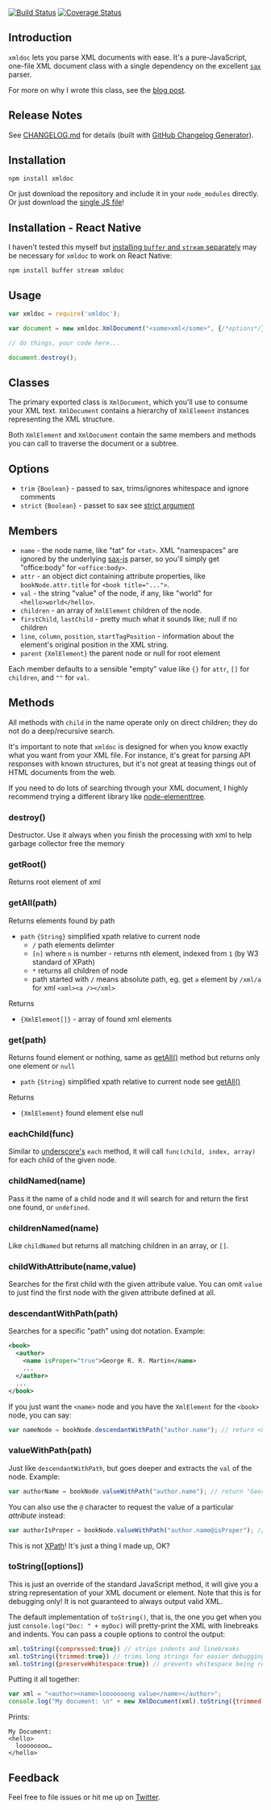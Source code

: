 
[![Build Status](https://travis-ci.org/nfarina/xmldoc.svg)](https://travis-ci.org/nfarina/xmldoc)
[![Coverage Status](https://coveralls.io/repos/github/nfarina/xmldoc/badge.svg?branch=master)](https://coveralls.io/github/nfarina/xmldoc?branch=master)

## Introduction

`xmldoc` lets you parse XML documents with ease. It's a pure-JavaScript, one-file XML document class with a single dependency on the excellent [`sax`][sax] parser.

For more on why I wrote this class, see the [blog post][blog].

  [blog]: http://nfarina.com/post/34302964969/a-lightweight-xml-document-class-for-nodejs-javascript

## Release Notes

See [CHANGELOG.md](./CHANGELOG.md) for details (built with [GitHub Changelog Generator](https://skywinder.github.io/github-changelog-generator/)).

## Installation

    npm install xmldoc

Or just download the repository and include it in your `node_modules` directly. Or just download the [single JS file][blob]!

  [blob]: https://github.com/nfarina/xmldoc/blob/master/lib/xmldoc.js

## Installation - React Native

I haven't tested this myself but [installing `buffer` and `stream` separately](https://github.com/nfarina/xmldoc/issues/38) may be necessary for `xmldoc` to work on React Native:

    npm install buffer stream xmldoc

## Usage

```js
var xmldoc = require('xmldoc');

var document = new xmldoc.XmlDocument("<some>xml</some>", {/*options*/});

// do things, your code here...

document.destroy();
```

## Classes

The primary exported class is `XmlDocument`, which you'll use to consume your XML text. `XmlDocument` contains a hierarchy of `XmlElement` instances representing the XML structure.

Both `XmlElement` and `XmlDocument` contain the same members and methods you can call to traverse the document or a subtree.

## Options

* `trim` `{Boolean}` - passed to sax, trims/ignores whitespace and ignore comments 
* `strict` `{Boolean}` - passet to sax see [strict argument](https://github.com/isaacs/sax-js#arguments)

## Members

* `name` - the node name, like "tat" for `<tat>`. XML "namespaces" are ignored by the underlying [sax-js](https://github.com/isaacs/sax-js) parser, so you'll simply get "office:body" for `<office:body>`.
* `attr` - an object dict containing attribute properties, like `bookNode.attr.title` for `<book title="...">`.
* `val` - the string "value" of the node, if any, like "world" for `<hello>world</hello>`.
* `children` - an array of `XmlElement` children of the node.
* `firstChild`, `lastChild` - pretty much what it sounds like; null if no children
* `line`, `column`, `position`, `startTagPosition` - information about the element's original position in the XML string.
* `parent` `{XmlElement}` the parent node or null for root element

Each member defaults to a sensible "empty" value like `{}` for `attr`, `[]` for `children`, and `""` for `val`.

## Methods

All methods with `child` in the name operate only on direct children; they do not do a deep/recursive search.

It's important to note that `xmldoc` is designed for when you know exactly what you want from your XML file. For instance, it's great for parsing API responses with known structures, but it's not great at teasing things out of HTML documents from the web.

If you need to do lots of searching through your XML document, I highly recommend trying a different library like [node-elementtree](https://github.com/racker/node-elementtree).

### destroy()

Destructor. Use it always when you finish the processing with xml to help garbage collector free the memory

### getRoot()

Returns root element of xml

### getAll(path)

Returns elements found by path

* `path` `{String}` simplified xpath relative to current node
  * `/` path elements delimter
  * `[n]` where `n` is number - returns nth element, indexed from `1` (by W3 standard of XPath)
  * `*` returns all children of node
  * path started with `/` means absolute path, eg. get `a` element by `/xml/a` for xml `<xml><a /></xml>`

Returns

* `{XmlElement[]}` - array of found xml elements

### get(path) 

Returns found element or nothing, same as [getAll()](#getAll) method but returns only one element or `null`

* `path` `{String}` simplified xpath relative to current node see [getAll()](#getAll(path))

Returns

* `{XmlElement}` found element else null

### eachChild(func)

Similar to [underscore's][underscore] `each` method, it will call `func(child, index, array)` for each child of the given node.

### childNamed(name)

Pass it the name of a child node and it will search for and return the first one found, or `undefined`.

### childrenNamed(name)

Like `childNamed` but returns all matching children in an array, or `[]`.

### childWithAttribute(name,value)

Searches for the first child with the given attribute value. You can omit `value` to just find the first node with the given attribute defined at all.

### descendantWithPath(path)

Searches for a specific "path" using dot notation. Example:

```xml
<book>
  <author>
    <name isProper="true">George R. R. Martin</name>
    ...
  </author>
  ...
</book>
```

If you just want the `<name>` node and you have the `XmlElement` for the `<book>` node, you can say:

```js
var nameNode = bookNode.descendantWithPath("author.name"); // return <name> node
```

### valueWithPath(path)

Just like `descendantWithPath`, but goes deeper and extracts the `val` of the node. Example:

```js
var authorName = bookNode.valueWithPath("author.name"); // return "George R. R. Martin"
```

You can also use the `@` character to request the value of a particular _attribute_ instead:

```js
var authorIsProper = bookNode.valueWithPath("author.name@isProper"); // return "true"
```

This is not [XPath][]! It's just a thing I made up, OK?

### toString([options])

This is just an override of the standard JavaScript method, it will give you a string representation of your XML document or element. Note that this is for debugging only! It is not guaranteed to always output valid XML.

The default implementation of `toString()`, that is, the one you get when you just `console.log("Doc: " + myDoc)` will pretty-print the XML with linebreaks and indents. You can pass a couple options to control the output:

```js
xml.toString({compressed:true}) // strips indents and linebreaks
xml.toString({trimmed:true}) // trims long strings for easier debugging
xml.toString({preserveWhitespace:true}) // prevents whitespace being removed from around element values
```

Putting it all together:

```js
var xml = "<author><name>looooooong value</name></author>";
console.log("My document: \n" + new XmlDocument(xml).toString({trimmed:true}))
```

Prints:

    My Document:
    <hello>
      loooooooo…
    </hello>

## Feedback

Feel free to file issues or hit me up on [Twitter][twitter].

  [underscore]: http://underscorejs.org
  [XPath]: http://en.wikipedia.org/wiki/XPath
  [twitter]: http://twitter.com/nfarina
  [sax]: https://github.com/isaacs/sax-js
